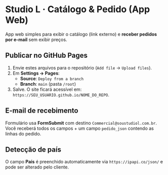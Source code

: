 # Studio L · Catálogo & Pedido (App Web)

App web simples para exibir o catálogo (link externo) e **receber pedidos por e-mail** sem exibir preços.

## Publicar no GitHub Pages
1. Envie estes arquivos para o repositório (`Add file` → `Upload files`).
2. Em **Settings → Pages**:
   - **Source**: `Deploy from a branch`
   - **Branch**: `main` (pasta `/root`)
3. Salve. O site ficará acessível em: `https://SEU_USUARIO.github.io/NOME_DO_REPO`.

## E-mail de recebimento
Formulário usa **FormSubmit** com destino `Commercial@soustudiol.com.br`.
Você receberá todos os campos + um campo `pedido_json` contendo as linhas do pedido.

## Detecção de país
O campo **País** é preenchido automaticamente via `https://ipapi.co/json/` e pode ser alterado pelo cliente.
